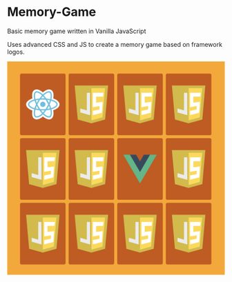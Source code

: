 # Memory-Game
Basic memory game written in Vanilla JavaScript

Uses advanced CSS and JS to create a memory game based on framework logos.

![Preview of Memory App](previewphoto.png?raw=true "Title")
